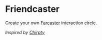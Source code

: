 # Friendcaster

Create your own [Farcaster](https://farcaster.xyz) interaction circle.

*Inspired by [Chirpty](https://chirpty.com/)*
